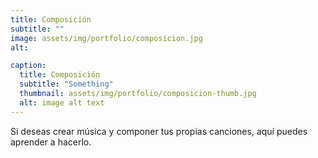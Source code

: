 ```yaml
---
title: Composición
subtitle: ""
image: assets/img/portfolio/composicion.jpg
alt:

caption:
  title: Composición
  subtitle: "Something"
  thumbnail: assets/img/portfolio/composicion-thumb.jpg
  alt: image alt text
---
```

Si deseas crear música y componer tus propias canciones, aquí puedes aprender a hacerlo.

<!-- {:.list-inline}
- Date: October 2019
- Client: Window
- Category: Photography -->
